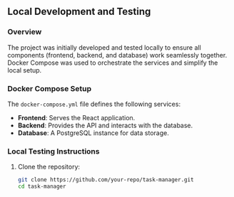 ## Local Development and Testing

### Overview
The project was initially developed and tested locally to ensure all components (frontend, backend, and database) work seamlessly together. Docker Compose was used to orchestrate the services and simplify the local setup.

### Docker Compose Setup
The `docker-compose.yml` file defines the following services:
- **Frontend**: Serves the React application.
- **Backend**: Provides the API and interacts with the database.
- **Database**: A PostgreSQL instance for data storage.

### Local Testing Instructions
1. Clone the repository:
   ```bash
   git clone https://github.com/your-repo/task-manager.git
   cd task-manager
